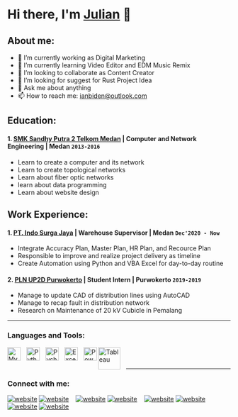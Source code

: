 # Hi there, I'm [Julian](https://www.linkedin.com/in/julian-hasibuan/) 👋
## About me:
- 🔭 I’m currently working as Digital Marketing
- 🌱 I’m currently learning Video Editor and EDM Music Remix
- 👯 I’m looking to collaborate as Content Creator
- 🤔 I’m looking for suggest for Rust Project Idea
- 💬 Ask me about anything
- 📫 How to reach me: ianbiden@outlook.com

## Education:

#### 1. [SMK Sandhy Putra 2 Telkom Medan](https://smktelkom2-mdn.sch.id/landingPage) | Computer and Network Engineering | Medan `2013-2016`
   - Learn to create a computer and its network
   - Learn to create topological networks
   - Learn about fiber optic networks
   - learn about data programming
   - Learn about website design

## Work Experience:
#### 1. [PT. Indo Surga Jaya](https://www.fuwafuwaworld.com) | Warehouse Supervisor | Medan `Dec'2020 - Now`
   - Integrate Accuracy Plan, Master Plan, HR Plan, and Recource Plan
   - Responsible to improve and realize project delivery as timeline
   - Create Automation using Python and VBA Excel for day-to-day routine
#### 2. [PLN UP2D Purwokerto](https://portal.pln.co.id) | Student Intern | Purwokerto `2019-2019`
   - Manage to update CAD of distribution lines using AutoCAD
   - Manage to recap fault in distribution network
   - Research on Maintenance of 20 kV Cubicle in Pemalang
---

### Languages and Tools:

[<img align="left" alt="MySQL" width="30px" src="https://cdn.jsdelivr.net/gh/devicons/devicon/icons/mysql/mysql-original.svg" style="padding-right:10px;" />][webdev]
[<img align="left" alt="Python" width="30px" src="https://upload.wikimedia.org/wikipedia/commons/thumb/c/c3/Python-logo-notext.svg/110px-Python-logo-notext.svg.png?20100317150552" style="padding-right:10px;" />][webdev]
[<img align="left" alt="Pycharm" width="30px" src="https://upload.wikimedia.org/wikipedia/commons/thumb/1/1d/PyCharm_Icon.svg/220px-PyCharm_Icon.svg.png" style="padding-right:10px;" />][webdev]
[<img align="left" alt="Excel" width="30px" src="https://is2-ssl.mzstatic.com/image/thumb/Purple126/v4/a8/fd/5a/a8fd5a84-c6f1-355f-3b9f-6e86598efaa3/XCEL.png/1200x630bb.png" style="padding-right:10px;" />][webdev]
[<img align="left" alt="Power BI" width="30px" src="https://powerbi.microsoft.com/pictures/application-logos/svg/powerbi.svg" style="padding-right:0px;" />][webdev]
[<img align="left" alt="Tableau" width="50px" src="https://logos-world.net/wp-content/uploads/2021/10/Tableau-Symbol.png" style="padding-right:10px;" />][webdev]

<br />
<br />

---
### Connect with me:

[![website](./img/youtube-light.svg)](https://www.youtube.com/@ianvm#gh-light-mode-only)
[![website](./img/youtube-dark.svg)](https://www.youtube.com/@ianvm#gh-dark-mode-only)
&nbsp;&nbsp;
[![website](./img/twitter-light.svg)](https://twitter.com/ian3rdx#gh-light-mode-only)
[![website](./img/twitter-dark.svg)](https://twitter.com/ian3rdx#gh-dark-mode-only)
&nbsp;&nbsp;
[![website](./img/linkedin-light.svg)](https://www.linkedin.com/in/julian-hasibuan/#gh-light-mode-only)
[![website](./img/linkedin-dark.svg)](https://www.linkedin.com/in/julian-hasibuan#gh-dark-mode-only)
&nbsp;&nbsp;
[![website](./img/instagram-light.svg)](https://instagram.com/ian_motovlog#gh-light-mode-only)
[![website](./img/instagram-dark.svg)](https://instagram.com/ian_motovlog#gh-dark-mode-only)



[webdev]: https://github.com/vincentwidyan/vincentwidyan
